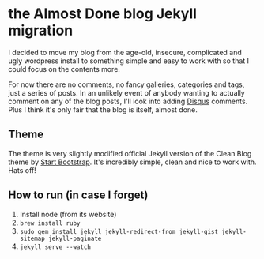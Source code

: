 # the Almost Done blog Jekyll migration
I decided to move my blog from the age-old, insecure, complicated and ugly wordpress install to something simple and easy to work with so that I could focus on the contents more. 

For now there are no comments, no fancy galleries, categories and tags, just a series of posts. In an unlikely event of anybody wanting to actually comment on any of the blog posts, I'll look into adding [Disqus](https://disqus.com/) comments. Plus I think it's only fair that the blog is itself, almost done. 

## Theme
The theme is very slightly modified official Jekyll version of the Clean Blog theme by [Start Bootstrap](http://startbootstrap.com/). It's incredibly simple, clean and nice to work with. Hats off!

## How to run (in case I forget)
1. Install node (from its website)
1. `brew install ruby`
1. `sudo gem install jekyll jekyll-redirect-from jekyll-gist jekyll-sitemap jekyll-paginate`
1. `jekyll serve --watch`



